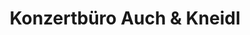 ---
title: "Konzertbüro Auch & Kneidl"
url: /neumuenster/konzertbuero-auch-und-kneidl/
shop: Tickets
---